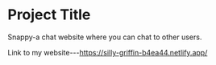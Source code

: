 
# Project Title

Snappy-a chat website where you can chat to other users.

Link to my website---https://silly-griffin-b4ea44.netlify.app/
